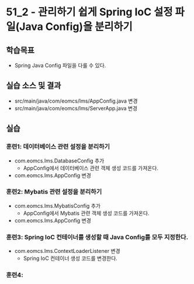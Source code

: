 # 51_2 - 관리하기 쉽게 Spring IoC 설정 파일(Java Config)을 분리하기

## 학습목표

- Spring Java Config 파일을 다룰 수 있다.

## 실습 소스 및 결과

- src/main/java/com/eomcs/lms/AppConfig.java 변경
- src/main/java/com/eomcs/lms/ServerApp.java 변경

## 실습  

### 훈련1: 데이터베이스 관련 설정을 분리하기

- com.eomcs.lms.DatabaseConfig 추가
  - AppConfig에서 데이터베이스 관련 객체 생성 코드를 가져온다.
- com.eomcs.lms.AppConfig 변경
  
### 훈련2: Mybatis 관련 설정을 분리하기

- com.eomcs.lms.MybatisConfig 추가
  - AppConfig에서 Mybatis 관련 객체 생성 코드를 가져온다.
- com.eomcs.lms.AppConfig 변경

### 훈련3: Spring IoC 컨테이너를 생성할 때 Java Config를 모두 지정한다.

- com.eomcs.lms.ContextLoaderListener 변경
  - Spring IoC 컨테이너 생성 코드를 변경한다.
  
### 훈련4: 